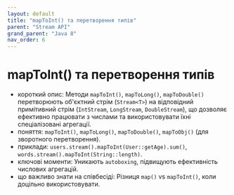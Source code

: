 ```yaml
---
layout: default
title: "mapToInt() та перетворення типів"
parent: "Stream API"
grand_parent: "Java 8"
nav_order: 6
---
```


# mapToInt() та перетворення типів

*   короткий опис: Методи `mapToInt()`, `mapToLong()`, `mapToDouble()` перетворюють об'єктний стрім (`Stream<T>`) на відповідний примітивний стрім (`IntStream`, `LongStream`, `DoubleStream`), що дозволяє ефективно працювати з числами та використовувати їхні спеціалізовані агрегації.
*   поняття: `mapToInt()`, `mapToLong()`, `mapToDouble()`, `mapToObj()` (для зворотного перетворення).
*   приклади: `users.stream().mapToInt(User::getAge).sum()`, `words.stream().mapToInt(String::length)`.
*   ключові моменти: Уникають `autoboxing`, підвищують ефективність числових агрегацій.
*   що важливо знати на співбесіді: Різниця `map()` vs `mapToInt()`, коли доцільно використовувати.

